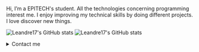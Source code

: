 

Hi, I’m a EPITECH's student. All the technologies concerning programming interest me. I enjoy improving my technical skills by doing different projects. I love discover new things.

![Leandre17's GitHub stats](https://github-readme-stats.vercel.app/api?username=Leandre17&show_icons=true&theme=cobalt)
![Leandre17's GitHub stats](https://github-readme-streak-stats.herokuapp.com/?user=Leandre17&theme=radical&hide_border=true&count_private=true)

<details>
    <summary>Contact me</summary>
    email: leandre.godet@epitech.eu
</details>
